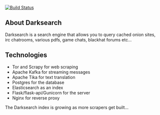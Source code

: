 [![Build Status](https://travis-ci.org/vlall/darksearch.svg?branch=master)](https://travis-ci.org/vlall/darksearch)

## About Darksearch
Darksearch is a search engine that allows you to query cached onion sites, irc chatrooms, various pdfs, game chats, blackhat forums etc...  

## Technologies
- Tor and Scrapy for web scraping
- Apache Kafka for streaming messages
- Apache Tika for text translation
- Postgres for the database
- Elasticsearch as an index
- Flask/flask-api/Gunicorn for the server
- Nginx for reverse proxy

The Darksearch index is growing as more scrapers get built...
